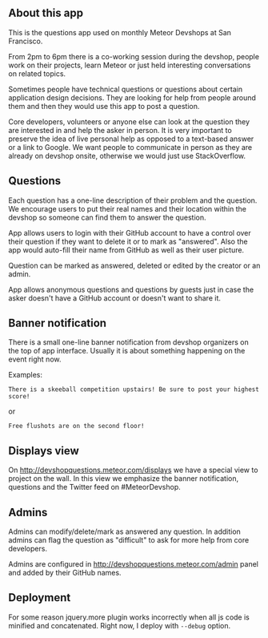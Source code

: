 About this app
--------------

This is the questions app used on monthly Meteor Devshops at San Francisco.

From 2pm to 6pm there is a co-working session during the devshop, people work on
their projects, learn Meteor or just held interesting conversations on related
topics.

Sometimes people have technical questions or questions about certain application
design decisions. They are looking for help from people around them and then
they would use this app to post a question.

Core developers, volunteers or anyone else can look at the question they are
interested in and help the asker in person. It is very important to preserve the
idea of live personal help as opposed to a text-based answer or a link to
Google. We want people to communicate in person as they are already on devshop
onsite, otherwise we would just use StackOverflow.


Questions
---------

Each question has a one-line description of their problem and the question. We
encourage users to put their real names and their location within the devshop so
someone can find them to answer the question.

App allows users to login with their GitHub account to have a control over their
question if they want to delete it or to mark as "answered". Also the app would
auto-fill their name from GitHub as well as their user picture.

Question can be marked as answered, deleted or edited by the creator or an admin.

App allows anonymous questions and questions by guests just in case the asker
doesn't have a GitHub account or doesn't want to share it.

Banner notification
-------------------

There is a small one-line banner notification from devshop organizers on the top
of app interface. Usually it is about something happening on the event right now.

Examples:

    There is a skeeball competition upstairs! Be sure to post your highest score!

or

    Free flushots are on the second floor!


Displays view
-------------

On http://devshopquestions.meteor.com/displays we have a special view to project
on the wall. In this view we emphasize the banner notification, questions and
the Twitter feed on #MeteorDevshop.

Admins
------

Admins can modify/delete/mark as answered any question. In addition admins can
flag the question as "difficult" to ask for more help from core developers.

Admins are configured in http://devshopquestions.meteor.com/admin panel and
added by their GitHub names.

Deployment
----------

For some reason jquery.more plugin works incorrectly when all js code is
minified and concatenated. Right now, I deploy with `--debug` option.

